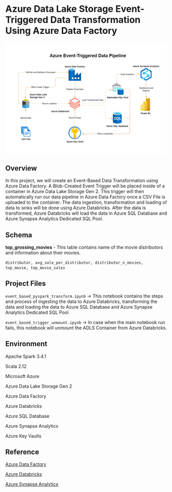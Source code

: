 # Azure Data Lake Storage Event-Triggered Data Transformation Using Azure Data Factory

![](https://github.com/armielgonzzz/Data-Engineering-Project-Showcase/blob/main/azure_adf_etl/azure_etl.gif)

## **Overview**

In this project, we will create an Event-Based Data Transformation using Azure Data Factory. A Blob-Created Event Trigger will be placed inside of a container in Azure Data Lake Storage Gen 2. This trigger will then automatically run our data pipeline in Azure Data Factory once a CSV File is uploaded to the container. The data ingestion, transformation and loading of data to sinks will be done using Azure Databricks. After the data is transformed, Azure Databricks will load the data in Azure SQL Database and Azure Synapse Analytics Dedicated SQL Pool.


## Schema

**top_grossing_movies** - This table contains name of the movie distributors and information about their movies.

```
distributor, avg_sale_per_distributor, distributor_n_movies, top_movie, top_movie_sales
```

## Project Files

```event_based_pyspark_transform.ipynb``` -> This notebook contains the steps and process of ingesting the data to Azure Databricks, transforming the data and loading the data to Azure SQL Database and Azure Synapse Analytics Dedicated SQL Pool

```event_based_trigger_unmount.ipynb``` -> In case when the main notebook run fails, this notebook will unmount the ADLS Container from Azure Databricks.


## Environment 
Apache Spark 3.4.1

Scala 2.12

Microsoft Azure

Azure Data Lake Storage Gen 2

Azure Data Factory

Azure Databricks

Azure SQL Database

Azure Synapse Analytics

Azure Key Vaults


## Reference
[Azure Data Factory](https://learn.microsoft.com/en-us/azure/data-factory/)

[Azure Databricks](https://learn.microsoft.com/en-us/azure/databricks/)

[Azure Synapse Analytics](https://learn.microsoft.com/en-us/azure/synapse-analytics/)
